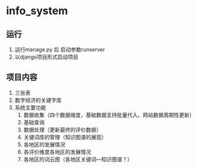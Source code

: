 # info_system
## 运行
1. 运行manage.py 后 启动参数runserver
2. 以django项目形式启动项目

## 项目内容
1. 三张表
2. 数字经济的关键字库
3. 系统主要功能
   1. 数据收集（四个数据维度，基础数据支持批量代入、网站数据周期性更新）
   2. 基础查询
   3. 数据处理（更新最终的评价数据）
   4. 关键词库的管理（知识图谱的展现）
   5. 各地区的发展情况
   6. 各评价维度各地区的发展情况
   7. 各地区的词云图（各地区关键词—知识图谱？）